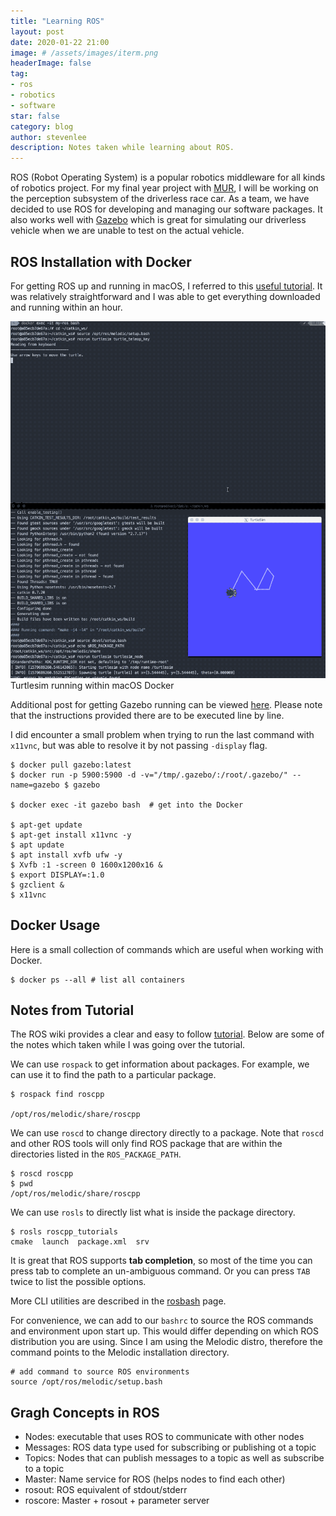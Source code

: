 ```yaml
---
title: "Learning ROS"
layout: post
date: 2020-01-22 21:00
image: # /assets/images/iterm.png
headerImage: false
tag:
- ros
- robotics
- software
star: false
category: blog
author: stevenlee
description: Notes taken while learning about ROS.
---
```


ROS (Robot Operating System) is a popular robotics middleware for all kinds of robotics project. For my final year project with [MUR](https://murmotorsports.eng.unimelb.edu.au/home), I will be working on the perception subsystem of the driverless race car. As a team, we have decided to use ROS for developing and managing our software packages. It also works well with [Gazebo](http://gazebosim.org/) which is great for simulating our driverless vehicle when we are unable to test on the actual vehicle.

## ROS Installation with Docker

For getting ROS up and running in macOS, I referred to this [useful tutorial](https://desertbot.io/blog/ros-turtlesim-beginners-guide-mac). It was relatively straightforward and I was able to get everything downloaded and running within an hour.

<div style="text-align:center"><img src ="/assets/gifs/ros_turtle.gif" /></div>
<figcaption class="caption">Turtlesim running within macOS Docker</figcaption>

Additional post for getting Gazebo running can be viewed [here](https://github.com/osrf/docker_images/issues/55#issuecomment-572762297). Please note that the instructions provided there are to be executed line by line.

I did encounter a small problem when trying to run the last command with `x11vnc`, but was able to resolve it by not passing `-display` flag.

```
$ docker pull gazebo:latest
$ docker run -p 5900:5900 -d -v="/tmp/.gazebo/:/root/.gazebo/" --name=gazebo $ gazebo

$ docker exec -it gazebo bash  # get into the Docker

$ apt-get update
$ apt-get install x11vnc -y
$ apt update
$ apt install xvfb ufw -y
$ Xvfb :1 -screen 0 1600x1200x16 &
$ export DISPLAY=:1.0
$ gzclient &
$ x11vnc
```

## Docker Usage

Here is a small collection of commands which are useful when working with Docker.

```
$ docker ps --all # list all containers
```

## Notes from Tutorial

The ROS wiki provides a clear and easy to follow [tutorial](http://wiki.ros.org/ROS/Tutorials). Below are some of the notes which taken while I was going over the tutorial.

We can use `rospack` to get information about packages. For example, we can use it to find the path to a particular package.
```
$ rospack find roscpp

/opt/ros/melodic/share/roscpp
```

We can use `roscd` to change directory directly to a package. Note that `roscd` and other ROS tools will only find ROS package that are within the directories listed in the `ROS_PACKAGE_PATH`.
```
$ roscd roscpp
$ pwd
/opt/ros/melodic/share/roscpp
```

We can use `rosls` to directly list what is inside the package directory.
```
$ rosls roscpp_tutorials
cmake  launch  package.xml  srv
```

It is great that ROS supports **tab completion**, so most of the time you can press tab to complete an un-ambiguous command. Or you can press `TAB` twice to list the possible options.

More CLI utilities are described in the [rosbash](http://wiki.ros.org/rosbash) page.

<!-- This is still a work in progress and I am to add more stuff here as I learn more about ROS. -->

For convenience, we can add to our `bashrc` to source the ROS commands and environment upon start up. This would differ depending on which ROS distribution you are using. Since I am using the Melodic distro, therefore the command points to the Melodic installation directory.

```
# add command to source ROS environments
source /opt/ros/melodic/setup.bash
```


## Gragh Concepts in ROS

* Nodes: executable that uses ROS to communicate with other nodes
* Messages: ROS data type used for subscribing or publishing ot a topic
* Topics: Nodes that can publish messages to a topic as well as subscribe to a topic
* Master: Name service for ROS (helps nodes to find each other)
* rosout: ROS equivalent of stdout/stderr
* roscore: Master + rosout + parameter server
